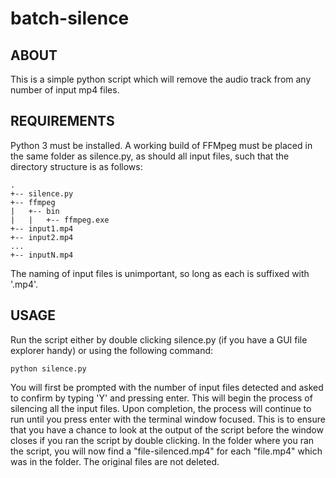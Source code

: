 # batch-silence

## ABOUT
This is a simple python script which will remove the audio track from any number of input mp4 files. 

## REQUIREMENTS
Python 3 must be installed.
A working build of FFMpeg must be placed in the same folder as silence.py, as should all input files, such that the directory structure is as follows:

    .
    +-- silence.py
	+-- ffmpeg
    |   +-- bin
    |   |   +-- ffmpeg.exe	
	+-- input1.mp4
	+-- input2.mp4
	...
	+-- inputN.mp4
	
The naming of input files is unimportant, so long as each is suffixed with '.mp4'.

## USAGE
Run the script either by double clicking silence.py (if you have a GUI file explorer handy) or using the following command:

    python silence.py
	
You will first be prompted with the number of input files detected and asked to confirm by typing 'Y' and pressing enter. This will begin the process of silencing all the input files.
Upon completion, the process will continue to run until you press enter with the terminal window focused. This is to ensure that you have a chance to look at the output of the script before the window closes if you ran the script by double clicking.
In the folder where you ran the script, you will now find a "file-silenced.mp4" for each "file.mp4" which was in the folder. The original files are not deleted.
	